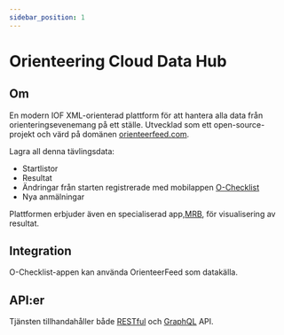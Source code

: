 ```yaml
---
sidebar_position: 1
---
```

# Orienteering Cloud Data Hub
## Om
En modern IOF XML-orienterad plattform för att hantera alla data från orienteringsevenemang på ett ställe. Utvecklad som ett open-source-projekt och värd på domänen [orienteerfeed.com](https://orienteerfeed.com).

Lagra all denna tävlingsdata:
- Startlistor
- Resultat
- Ändringar från starten registrerade med mobilappen [O-Checklist](https://stigning.se/checklist/help_en.html)
- Nya anmälningar

Plattformen erbjuder även en specialiserad app,[MRB](https://api.orienteerfeed.com/mrb/), för visualisering av resultat.

## Integration
O-Checklist-appen kan använda OrienteerFeed som datakälla.

## API:er
Tjänsten tillhandahåller både [RESTful](https://api.orienteerfeed.com/api-docs/) och [GraphQL](https://api.orienteerfeed.com/graphql) API.